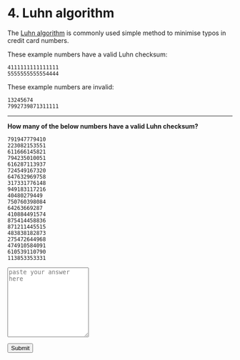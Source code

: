 
# 4. Luhn algorithm

The <a href="https://en.wikipedia.org/wiki/Luhn_algorithm">Luhn algorithm</a> is commonly used simple method to minimise typos in credit card numbers.

These example numbers have a valid Luhn checksum:

```
4111111111111111
5555555555554444
```

These example numbers are invalid:

```
13245674
7992739871311111
```

---

**How many of the below numbers have a valid Luhn checksum?**

```
791947779410
223082153551
611666145821
794235010051
616287113937
724549167320
647632969758
317331776148
949183117216
40480279449
750760398084
64263669287
410884491574
875414458836
871211445515
483838182873
275472644968
474910584091
610539110790
113853353331
```

<textarea id="answer" rows="10" cols="20" placeholder="paste your answer here" data-hash="9a271f2a916b0b6ee6cecb2426f0b3206ef074578be55d9bc94f6f3fe3ab86aa"></textarea>

<button id="check" type="button">Submit</button>

<script src="/oiler/validate.js"></script>
